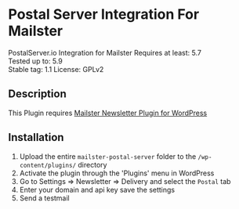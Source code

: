 # Postal Server Integration For Mailster

PostalServer.io Integration for Mailster
Requires at least: 5.7  
Tested up to: 5.9  
Stable tag: 1.1
License: GPLv2

## Description

This Plugin requires [Mailster Newsletter Plugin for WordPress](https://mailster.co/?utm_campaign=wporg&utm_source=postal+integration+for+mailster&utm_medium=readme)

## Installation

1. Upload the entire `mailster-postal-server` folder to the `/wp-content/plugins/` directory
2. Activate the plugin through the 'Plugins' menu in WordPress
3. Go to Settings => Newsletter => Delivery and select the `Postal` tab
4. Enter your domain and api key save the settings
5. Send a testmail
